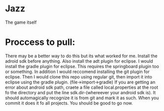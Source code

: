 Jazz
====

The game itself

Proccess to pull:
=================

There may be a better way to do this but its what worked for me.
Install the adroid sdk before anything. Also install the adt plugin for eclipse.
I would install the gradle plugin for eclipse. This requires the springboard plugin too or something.
In addition I would reccomend installing the git plugin for eclipse.
Then I would clone this repo using regular git, then import it into eclipse using the gradle plugin. 
(file->import->gradle)
If you are getting an error about android sdk path, craete a file called local.properties at the root fo the directory and put the line sdk.dir-(whereever your android sdk is). 
It should automagically recognize it is from git and mark it as such. When you commit it does it fo all projects.
You should be good to go now.



